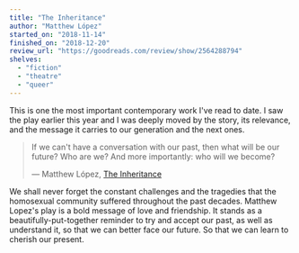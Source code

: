 ```yaml
---
title: "The Inheritance"
author: "Matthew López"
started_on: "2018-11-14"
finished_on: "2018-12-20"
review_url: "https://goodreads.com/review/show/2564288794"
shelves:
  - "fiction"
  - "theatre"
  - "queer"
---
```


This is one the most important contemporary work I've read to date. I saw the play earlier this year
and I was deeply moved by the story, its relevance, and the message it carries to our generation and
the next ones.

> If we can't have a conversation with our past, then what will be our future? Who are we? And more
> importantly: who will we become?
>
> — Matthew López, [The Inheritance](https://goodreads.com/book/show/38600016-the-inheritance)

We shall never forget the constant challenges and the tragedies that the homosexual community
suffered throughout the past decades. Matthew Lopez's play is a bold message of love and friendship.
It stands as a beautifully-put-together reminder to try and accept our past, as well as understand
it, so that we can better face our future. So that we can learn to cherish our present.
